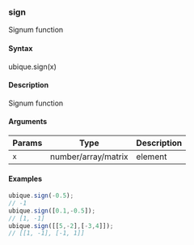 ### sign

Signum function


#### Syntax

ubique.sign(x)


#### Description

Signum function  



#### Arguments

|Params|Type|Description
|---------|----|-----------
|`x` | number/array/matrix | element


#### Examples

```js
ubique.sign(-0.5);
// -1
ubique.sign([0.1,-0.5]);
// [1, -1]
ubique.sign([[5,-2],[-3,4]]);
// [[1, -1], [-1, 1]]
```

